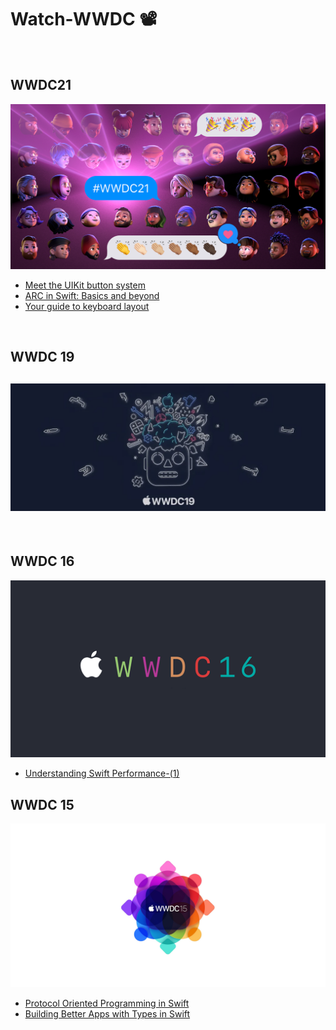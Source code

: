 # Watch-WWDC 📽️

<br>

## WWDC21

![](/Images/WWDC21.jpeg)

- [Meet the UIKit button system](/WWDC21/Meet_the_UIKit_button_system/Meet_the_UIKit_button_system.md)
- [ARC in Swift: Basics and beyond](/WWDC21/ARC%20in%20Swift-%20Basics%20and%20beyond/ARC%20in%20Swift-%20Basics%20and%20beyond.md)
- [Your guide to keyboard layout](/WWDC21/Your%20guide%20to%20keyboard%20layout/Your%20guide%20to%20keyboard%20layout.md)

<br>

## WWDC 19

![](/Images/WWDC19.jpeg)
- 

<br>

## WWDC 16

![](/Images/WWDC16.png)

- [Understanding Swift Performance-(1)](/WWDC16/Understanding%20Swift%20Performance-(1)/Understanding%20Swift%20Performance-(1).md)

## WWDC 15

![](/Images/WWDC15.jpg)

- [Protocol Oriented Programming in Swift](/WWDC15/Protocol-Oriented-Programming-in-Swift/Protocol-Oriented-Programming-in-Swift.md)
- [Building Better Apps with Types in Swift](/WWDC15/Building%20Better%20Apps%20with%20Types%20in%20Swift/Building%20Better%20Apps%20with%20Types%20in%20Swift.md)